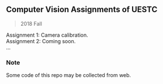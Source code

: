 ## Computer Vision Assignments of UESTC
> 2018 Fall

Assignment 1: Camera calibration.    
Assignment 2: Coming soon.    
...

### Note
Some code of this repo may be collected from web.